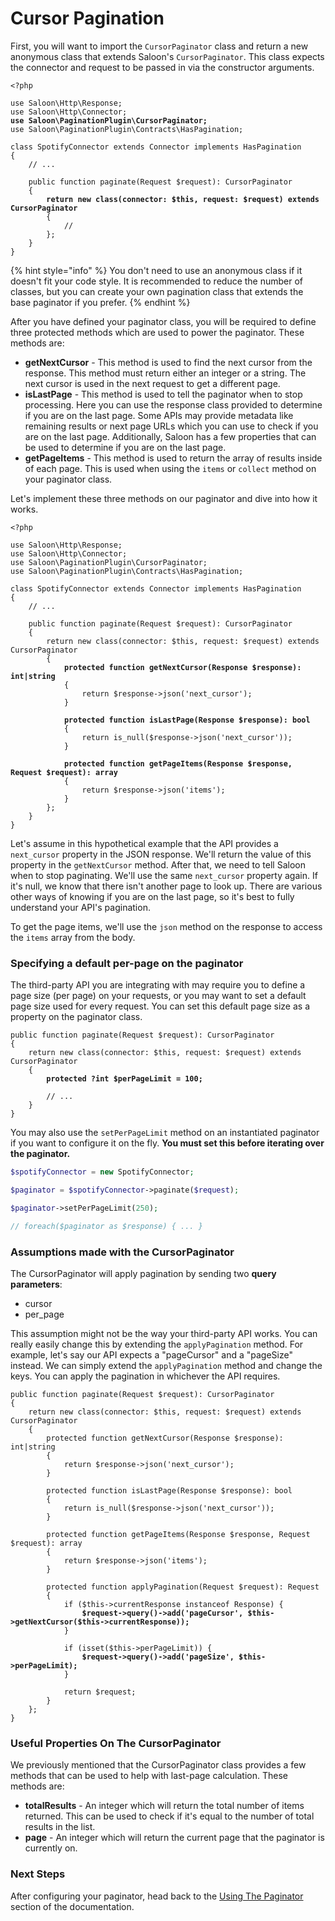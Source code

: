 # Cursor Pagination

First, you will want to import the `CursorPaginator` class and return a new anonymous class that extends Saloon's `CursorPaginator`. This class expects the connector and request to be passed in via the constructor arguments.

<pre class="language-php"><code class="lang-php">&#x3C;?php

use Saloon\Http\Response;
use Saloon\Http\Connector;
<strong>use Saloon\PaginationPlugin\CursorPaginator;
</strong>use Saloon\PaginationPlugin\Contracts\HasPagination;

class SpotifyConnector extends Connector implements HasPagination
{
    // ...
    
    public function paginate(Request $request): CursorPaginator
    {
<strong>        return new class(connector: $this, request: $request) extends CursorPaginator
</strong>        {
            //
        };
    }
}
</code></pre>

{% hint style="info" %}
You don't need to use an anonymous class if it doesn't fit your code style. It is recommended to reduce the number of classes, but you can create your own pagination class that extends the base paginator if you prefer.
{% endhint %}

After you have defined your paginator class, you will be required to define three protected methods which are used to power the paginator. These methods are:

* **getNextCursor** - This method is used to find the next cursor from the response. This method must return either an integer or a string. The next cursor is used in the next request to get a different page.
* **isLastPage** - This method is used to tell the paginator when to stop processing. Here you can use the response class provided to determine if you are on the last page. Some APIs may provide metadata like remaining results or next page URLs which you can use to check if you are on the last page. Additionally, Saloon has a few properties that can be used to determine if you are on the last page.
* **getPageItems** - This method is used to return the array of results inside of each page. This is used when using the `items` or `collect` method on your paginator class.

Let's implement these three methods on our paginator and dive into how it works.

<pre class="language-php"><code class="lang-php">&#x3C;?php

use Saloon\Http\Response;
use Saloon\Http\Connector;
use Saloon\PaginationPlugin\CursorPaginator;
use Saloon\PaginationPlugin\Contracts\HasPagination;

class SpotifyConnector extends Connector implements HasPagination
{
    // ...
    
    public function paginate(Request $request): CursorPaginator
    {
        return new class(connector: $this, request: $request) extends CursorPaginator
        {
<strong>            protected function getNextCursor(Response $response): int|string
</strong>            {
                return $response->json('next_cursor');
            }
        
<strong>            protected function isLastPage(Response $response): bool
</strong>            {
                return is_null($response->json('next_cursor'));
            }
            
<strong>            protected function getPageItems(Response $response, Request $request): array
</strong>            {
                return $response->json('items');
            }
        };
    }
}
</code></pre>

Let's assume in this hypothetical example that the API provides a `next_cursor` property in the JSON response. We'll return the value of this property in the `getNextCursor` method. After that, we need to tell Saloon when to stop paginating. We'll use the same `next_cursor` property again. If it's null, we know that there isn't another page to look up. There are various other ways of knowing if you are on the last page, so it's best to fully understand your API's pagination.

To get the page items, we'll use the `json` method on the response to access the `items` array from the body.

### Specifying a default per-page on the paginator

The third-party API you are integrating with may require you to define a page size (per page) on your requests, or you may want to set a default page size used for every request. You can set this default page size as a property on the paginator class.&#x20;

<pre class="language-php"><code class="lang-php">public function paginate(Request $request): CursorPaginator
{
    return new class(connector: $this, request: $request) extends CursorPaginator
    {
<strong>        protected ?int $perPageLimit = 100;
</strong>        
        // ...
    }
}
</code></pre>

You may also use the `setPerPageLimit` method on an instantiated paginator if you want to configure it on the fly. **You must set this before iterating over the paginator.**&#x20;

```php
$spotifyConnector = new SpotifyConnector;

$paginator = $spotifyConnector->paginate($request);

$paginator->setPerPageLimit(250);

// foreach($paginator as $response) { ... }
```

### **Assumptions made with the CursorPaginator**

The CursorPaginator will apply pagination by sending two **query parameters**:

* cursor
* per\_page

This assumption might not be the way your third-party API works. You can really easily change this by extending the `applyPagination` method. For example, let's say our API expects a "pageCursor" and a "pageSize" instead. We can simply extend the `applyPagination` method and change the keys. You can apply the pagination in whichever the API requires.

<pre class="language-php"><code class="lang-php">public function paginate(Request $request): CursorPaginator
{
    return new class(connector: $this, request: $request) extends CursorPaginator
    {
        protected function getNextCursor(Response $response): int|string
        {
            return $response->json('next_cursor');
        }
    
        protected function isLastPage(Response $response): bool
        {
            return is_null($response->json('next_cursor'));
        }
        
        protected function getPageItems(Response $response, Request $request): array
        {
            return $response->json('items');
        }
        
        protected function applyPagination(Request $request): Request
        {
            if ($this->currentResponse instanceof Response) {
<strong>                $request->query()->add('pageCursor', $this->getNextCursor($this->currentResponse));
</strong>            }
    
            if (isset($this->perPageLimit)) {
<strong>                $request->query()->add('pageSize', $this->perPageLimit);
</strong>            }
    
            return $request;
        }
    };
}
</code></pre>

### **Useful Properties On The CursorPaginator**

We previously mentioned that the CursorPaginator class provides a few methods that can be used to help with last-page calculation. These methods are:

* **totalResults** - An integer which will return the total number of items returned. This can be used to check if it's equal to the number of total results in the list.
* **page** - An integer which will return the current page that the paginator is currently on.

### Next Steps

After configuring your paginator, head back to the [Using The Paginator](./#using-the-paginator) section of the documentation.
